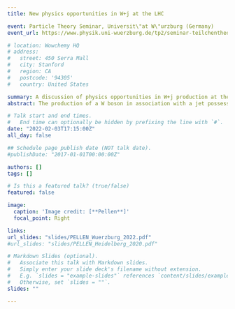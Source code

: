 ```yaml
---
title: New physics opportunities in W+j at the LHC

event: Particle Theory Seminar, Universit\"at W\"urzburg (Germany)
event_url: https://www.physik.uni-wuerzburg.de/tp2/seminar-teilchentheorie/dr-mathieu-pellen/

# location: Wowchemy HQ
# address:
#   street: 450 Serra Mall
#   city: Stanford
#   region: CA
#   postcode: '94305'
#   country: United States

summary: A discussion of physics opportunities in W+j production at the LHC.
abstract: The production of a W boson in association with a jet possesses one of the best measured cross sections at the LHC. Despite being a standard candle, this process can still be used to learn about new aspects of the Standard Model. In this talk, I give two examples with W+charm production which gives access to the strange-quark content of the proton and polarised W+j prediction which helps unravelling the electroweak structure of the Standard Model.

# Talk start and end times.
#   End time can optionally be hidden by prefixing the line with `#`.
date: "2022-02-03T17:15:00Z"
all_day: false

## Schedule page publish date (NOT talk date).
#publishDate: "2017-01-01T00:00:00Z"

authors: []
tags: []

# Is this a featured talk? (true/false)
featured: false

image:
  caption: 'Image credit: [**Pellen**]'
  focal_point: Right

links:
url_slides: "slides/PELLEN_Wuerzburg_2022.pdf"
#url_slides: "slides/PELLEN_Heidelberg_2020.pdf"

# Markdown Slides (optional).
#   Associate this talk with Markdown slides.
#   Simply enter your slide deck's filename without extension.
#   E.g. `slides = "example-slides"` references `content/slides/example-slides.md`.
#   Otherwise, set `slides = ""`.
slides: ""

---
```

